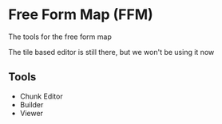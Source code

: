 # Free Form Map (FFM)

The tools for the free form map

The tile based editor is still there, but we won't be using it now

## Tools
- Chunk Editor
- Builder
- Viewer
